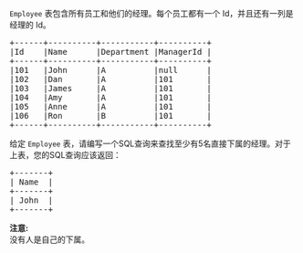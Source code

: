 <p><code>Employee</code> 表包含所有员工和他们的经理。每个员工都有一个 Id，并且还有一列是经理的 Id。</p>

<pre>+------+----------+-----------+----------+
|Id    |Name 	  |Department |ManagerId |
+------+----------+-----------+----------+
|101   |John 	  |A 	      |null      |
|102   |Dan 	  |A 	      |101       |
|103   |James 	  |A 	      |101       |
|104   |Amy 	  |A 	      |101       |
|105   |Anne 	  |A 	      |101       |
|106   |Ron 	  |B 	      |101       |
+------+----------+-----------+----------+
</pre>

<p>给定 <code>Employee</code> 表，请编写一个SQL查询来查找至少有5名直接下属的经理。对于上表，您的SQL查询应该返回：</p>

<pre>+-------+
| Name  |
+-------+
| John  |
+-------+
</pre>

<p><strong>注意:</strong><br>
没有人是自己的下属。</p>
